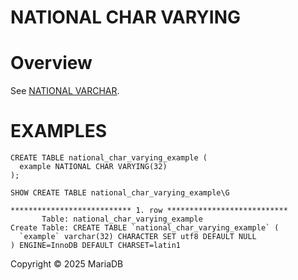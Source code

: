 
# NATIONAL CHAR VARYING


# Overview


See [NATIONAL VARCHAR](national-char.md).


# EXAMPLES


```
CREATE TABLE national_char_varying_example (
  example NATIONAL CHAR VARYING(32)
);
```

```
SHOW CREATE TABLE national_char_varying_example\G
```

```
*************************** 1. row ***************************
       Table: national_char_varying_example
Create Table: CREATE TABLE `national_char_varying_example` (
  `example` varchar(32) CHARACTER SET utf8 DEFAULT NULL
) ENGINE=InnoDB DEFAULT CHARSET=latin1
```


Copyright © 2025 MariaDB


